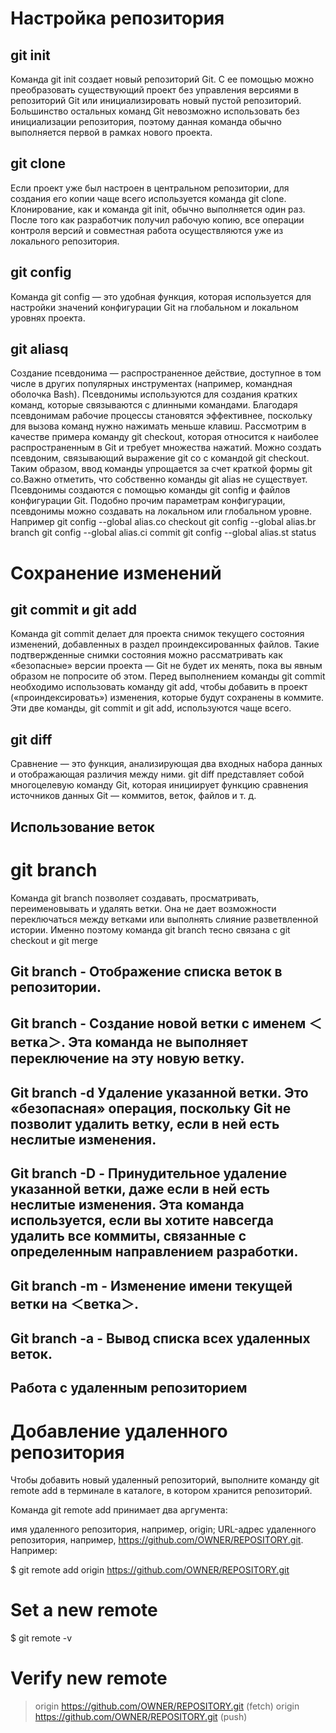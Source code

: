 # Настройка репозитория #

## git init 
Команда git init создает новый репозиторий Git. С ее помощью можно преобразовать существующий проект без управления версиями в репозиторий Git или инициализировать новый пустой репозиторий. Большинство остальных команд Git невозможно использовать без инициализации репозитория, поэтому данная команда обычно выполняется первой в рамках нового проекта.
## git clone
Если проект уже был настроен в центральном репозитории, для создания его копии чаще всего используется команда git clone. Клонирование, как и команда git init, обычно выполняется один раз. После того как разработчик получил рабочую копию, все операции контроля версий и совместная работа осуществляются уже из локального репозитория.
## git config
Команда git config — это удобная функция, которая используется для настройки значений конфигурации Git на глобальном и локальном уровнях проекта. 
## git aliasq
Создание псевдонима — распространенное действие, доступное в том числе в других популярных инструментах (например, командная оболочка Bash). Псевдонимы используются для создания кратких команд, которые связываются с длинными командами. Благодаря псевдонимам рабочие процессы становятся эффективнее, поскольку для вызова команд нужно нажимать меньше клавиш. Рассмотрим в качестве примера команду git checkout, которая относится к наиболее распространенным в Git и требует множества нажатий. Можно создать псевдоним, связывающий выражение git co с командой git checkout. Таким образом, ввод команды упрощается за счет краткой формы git co.Важно отметить, что собственно команды git alias не существует. Псевдонимы создаются с помощью команды git config и файлов конфигурации Git. Подобно прочим параметрам конфигурации, псевдонимы можно создавать на локальном или глобальном уровне. 
Например git config --global alias.co checkout
 git config --global alias.br branch
 git config --global alias.ci commit
 git config --global alias.st status

 # Сохранение изменений #
 
## git commit и git add
 Команда git commit делает для проекта снимок текущего состояния изменений, добавленных в раздел проиндексированных файлов. Такие подтвержденные снимки состояния можно рассматривать как «безопасные» версии проекта — Git не будет их менять, пока вы явным образом не попросите об этом. Перед выполнением команды git commit необходимо использовать команду git add, чтобы добавить в проект («проиндексировать») изменения, которые будут сохранены в коммите. Эти две команды, git commit и git add, используются чаще всего.
 ## git diff
 Сравнение — это функция, анализирующая два входных набора данных и отображающая различия между ними. git diff представляет собой многоцелевую команду Git, которая инициирует функцию сравнения источников данных Git — коммитов, веток, файлов и т. д.

 ## Использование веток

 # git branch
 Команда git branch позволяет создавать, просматривать, переименовывать и удалять ветки. Она не дает возможности переключаться между ветками или выполнять слияние разветвленной истории. Именно поэтому команда git branch тесно связана с git checkout и git merge
 ## Git branch - Отображение списка веток в репозитории.
 ## Git branch <branch> - Создание новой ветки с именем ＜ветка＞. Эта команда не выполняет переключение на эту новую ветку.
 ## Git branch -d <branch> Удаление указанной ветки. Это «безопасная» операция, поскольку Git не позволит удалить ветку, если в ней есть неслитые изменения.
 ## Git branch -D <branch> - Принудительное удаление указанной ветки, даже если в ней есть неслитые изменения. Эта команда используется, если вы хотите навсегда удалить все коммиты, связанные с определенным направлением разработки.
 ## Git branch -m <branch> - Изменение имени текущей ветки на ＜ветка＞.
 ## Git branch -a - Вывод списка всех удаленных веток.
 
## Работа с удаленным репозиторием

# Добавление удаленного репозитория
Чтобы добавить новый удаленный репозиторий, выполните команду git remote add в терминале в каталоге, в котором хранится репозиторий.

Команда git remote add принимает два аргумента:

имя удаленного репозитория, например, origin;
URL-адрес удаленного репозитория, например, https://github.com/OWNER/REPOSITORY.git.
Например:

$ git remote add origin https://github.com/OWNER/REPOSITORY.git
# Set a new remote

$ git remote -v
# Verify new remote
> origin  https://github.com/OWNER/REPOSITORY.git (fetch)
> origin  https://github.com/OWNER/REPOSITORY.git (push)
